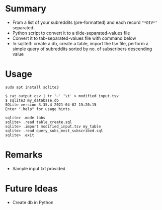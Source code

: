 # Summary

- From a list of your subreddits (pre-formatted) and each record `"*DIV*"` separated.
- Python script to convert it to a tilde-separated-values file
- Convert it to tab-separated-values file with command below
- In sqlite3: create a db, create a table, import the tsv file, perform a simple query of subreddits sorted by no. of subscribers descending value

# Usage

```shell
sudo apt install sqlite3

$ cat output.csv | tr '~' '\t' > modified_input.tsv
$ sqlite3 my_database.db
SQLite version 3.35.4 2021-04-02 15:20:15
Enter ".help" for usage hints.

sqlite> .mode tabs
sqlite> .read table_create.sql
sqlite> .import modified_input.tsv my_table
sqlite> .read query_subs_most_subscribed.sql
sqlite> .exit
```

# Remarks
- Sample input.txt provided

# Future Ideas
- Create db in Python
